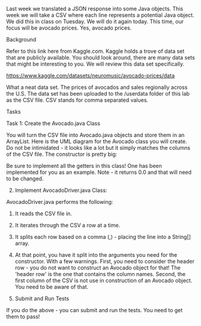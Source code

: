 Last week we translated a JSON response into some Java objects.  This week we will take a CSV where each line represents a potential Java object.  We did this in class on Tuesday.  We will do it again today.  This time, our focus will be avocado prices.  Yes, avocado prices.

Background

Refer to this link here from Kaggle.com.  Kaggle holds a trove of data set that are publicly available.  You should look around, there are many data sets that might be interesting to you.  We will review this data set specifically.

https://www.kaggle.com/datasets/neuromusic/avocado-prices/data

What a neat data set.  The prices of avocados and sales regionally across the U.S.  The data set has been uploaded to the /userdata folder of this lab as the CSV file.  CSV stands for comma separated values.

Tasks

Task 1:  Create the Avocado.java Class

You will turn the CSV file into Avocado.java objects and store them in an ArrayList.  Here is the UML diagram for the Avocado class you will create.  Do not be intimidated - it looks like a lot but it simply matches the columns of the CSV file.  The constructor is pretty big:



Be sure to implement all the getters in this class!  One has been implemented for you as an example.  Note - it returns 0.0 and that will need to be changed.

2. Implement AvocadoDriver.java Class:

AvocadoDriver.java performs the following:

1. It reads the CSV file in.

2. It iterates through the CSV a row at a time.

3. It splits each row based on a comma (,) - placing the line into a String[] array.

4. At that point, you have it split into the arguments you need for the constructor.  With a few warnings.  First, you need to consider the header row - you do not want to construct an Avocado object for that!  The 'header row' is the one that contains the column names.  Second, the first column of the CSV is not use in construction of an Avocado object.  You need to be aware of that.

3. Submit and Run Tests

If you do the above - you can submit and run the tests.  You need to get them to pass!



